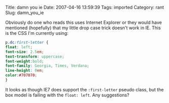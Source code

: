 Title: damn you ie
Date: 2007-04-16 13:59:39
Tags: imported
Category: rant
Slug: damn_you_ie

Obviously do one who reads this uses Internet Explorer or they would have mentioned (hopefully) that my little drop case trick doesn't work in IE.  This is the CSS I'm currently using:

```css
p.dc:first-letter {
float: left;
font-size: 2.5em;
text-transform: uppercase;
font-weight:bold;
font-family: Georgia, Times, Verdana;
line-height: 0em;
color:#707070;
}
```

It looks as though IE7 does support the `:first-letter` pseudo class, but the box model is failing with the `float: left`.  Any suggestions?

